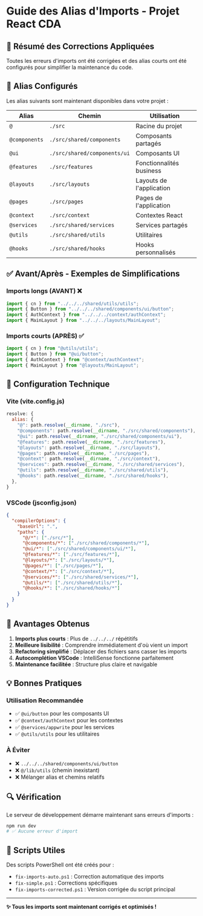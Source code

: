 # Guide des Alias d'Imports - Projet React CDA

## 🎯 Résumé des Corrections Appliquées

Toutes les erreurs d'imports ont été corrigées et des alias courts ont été configurés pour simplifier la maintenance du code.

## 📁 Alias Configurés

Les alias suivants sont maintenant disponibles dans votre projet :

| Alias         | Chemin                       | Utilisation              |
| ------------- | ---------------------------- | ------------------------ |
| `@`           | `./src`                      | Racine du projet         |
| `@components` | `./src/shared/components`    | Composants partagés      |
| `@ui`         | `./src/shared/components/ui` | Composants UI            |
| `@features`   | `./src/features`             | Fonctionnalités business |
| `@layouts`    | `./src/layouts`              | Layouts de l'application |
| `@pages`      | `./src/pages`                | Pages de l'application   |
| `@context`    | `./src/context`              | Contextes React          |
| `@services`   | `./src/shared/services`      | Services partagés        |
| `@utils`      | `./src/shared/utils`         | Utilitaires              |
| `@hooks`      | `./src/shared/hooks`         | Hooks personnalisés      |

## ✅ Avant/Après - Exemples de Simplifications

### Imports longs (AVANT) ❌

```javascript
import { cn } from "../../../shared/utils/utils";
import { Button } from "../../../shared/components/ui/button";
import { AuthContext } from "../../../context/authContext";
import { MainLayout } from "../../../layouts/MainLayout";
```

### Imports courts (APRÈS) ✅

```javascript
import { cn } from "@utils/utils";
import { Button } from "@ui/button";
import { AuthContext } from "@context/authContext";
import { MainLayout } from "@layouts/MainLayout";
```

## 🔧 Configuration Technique

### Vite (vite.config.js)

```javascript
resolve: {
  alias: {
    "@": path.resolve(__dirname, "./src"),
    "@components": path.resolve(__dirname, "./src/shared/components"),
    "@ui": path.resolve(__dirname, "./src/shared/components/ui"),
    "@features": path.resolve(__dirname, "./src/features"),
    "@layouts": path.resolve(__dirname, "./src/layouts"),
    "@pages": path.resolve(__dirname, "./src/pages"),
    "@context": path.resolve(__dirname, "./src/context"),
    "@services": path.resolve(__dirname, "./src/shared/services"),
    "@utils": path.resolve(__dirname, "./src/shared/utils"),
    "@hooks": path.resolve(__dirname, "./src/shared/hooks"),
  },
}
```

### VSCode (jsconfig.json)

```json
{
  "compilerOptions": {
    "baseUrl": ".",
    "paths": {
      "@/*": ["./src/*"],
      "@components/*": ["./src/shared/components/*"],
      "@ui/*": ["./src/shared/components/ui/*"],
      "@features/*": ["./src/features/*"],
      "@layouts/*": ["./src/layouts/*"],
      "@pages/*": ["./src/pages/*"],
      "@context/*": ["./src/context/*"],
      "@services/*": ["./src/shared/services/*"],
      "@utils/*": ["./src/shared/utils/*"],
      "@hooks/*": ["./src/shared/hooks/*"]
    }
  }
}
```

## 🚀 Avantages Obtenus

1. **Imports plus courts** : Plus de `../../../` répétitifs
2. **Meilleure lisibilité** : Comprendre immédiatement d'où vient un import
3. **Refactoring simplifié** : Déplacer des fichiers sans casser les imports
4. **Autocomplétion VSCode** : IntelliSense fonctionne parfaitement
5. **Maintenance facilitée** : Structure plus claire et navigable

## 💡 Bonnes Pratiques

### Utilisation Recommandée

- ✅ `@ui/button` pour les composants UI
- ✅ `@context/authContext` pour les contextes
- ✅ `@services/appwrite` pour les services
- ✅ `@utils/utils` pour les utilitaires

### À Éviter

- ❌ `../../../shared/components/ui/button`
- ❌ `@/lib/utils` (chemin inexistant)
- ❌ Mélanger alias et chemins relatifs

## 🔍 Vérification

Le serveur de développement démarre maintenant sans erreurs d'imports :

```bash
npm run dev
# ✅ Aucune erreur d'import
```

## 📝 Scripts Utiles

Des scripts PowerShell ont été créés pour :

- `fix-imports-auto.ps1` : Correction automatique des imports
- `fix-simple.ps1` : Corrections spécifiques
- `fix-imports-corrected.ps1` : Version corrigée du script principal

---

**✨ Tous les imports sont maintenant corrigés et optimisés !**
